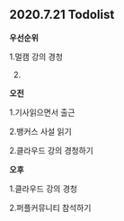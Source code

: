 ## 2020.7.21 Todolist



**우선순위**

1.멀캠 강의 경청

2.



**오전**

1.기사읽으면서 출근

2.뱅커스 사설 읽기

2.클라우드 강의 경청하기



**오후**

1.클라우드 강의 경청

2.퍼플커뮤니티 참석하기

